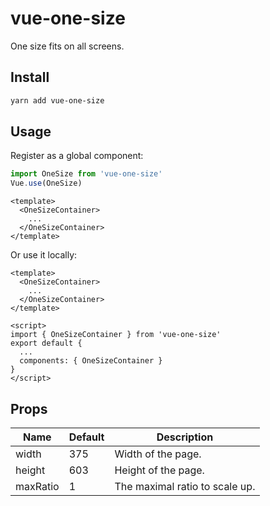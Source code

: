 # vue-one-size
One size fits on all screens.

## Install

```bash
yarn add vue-one-size
```

## Usage

Register as a global component:

```javascript
import OneSize from 'vue-one-size'
Vue.use(OneSize)
```

```vue
<template>
  <OneSizeContainer>
    ...
  </OneSizeContainer>
</template>
```

Or use it locally:

```vue
<template>
  <OneSizeContainer>
    ...
  </OneSizeContainer>
</template>

<script>
import { OneSizeContainer } from 'vue-one-size'
export default {
  ...
  components: { OneSizeContainer }
}
</script>
```

## Props

<table>
  <thead>
    <tr>
      <th>Name</th>
      <th>Default</th>
      <th>Description</th>
    </tr>
  </thead>
  <tbody>
    <tr>
      <td>width</td>
      <td>375</td>
      <td>Width of the page.</td>
    </tr>
    <tr>
      <td>height</td>
      <td>603</td>
      <td>Height of the page.</td>
    </tr>
    <tr>
      <td>maxRatio</td>
      <td>1</td>
      <td>The maximal ratio to scale up.</td>
    </tr>
  </tbody>
</table>